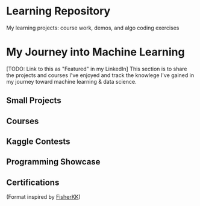 # Learning Repository
My learning projects: course work, demos, and algo coding exercises

# My Journey into Machine Learning
\[TODO: Link to this as "Featured" in my LinkedIn]
This section is to share the projects and courses I've enjoyed and track the knowlege I've gained in my journey toward machine learning & data science.

## Small Projects

## Courses

## Kaggle Contests

## Programming Showcase

## Certifications


(Format inspired by [FisherKK](https://github.com/FisherKK/F1sherKK-MyRoadToAI))
